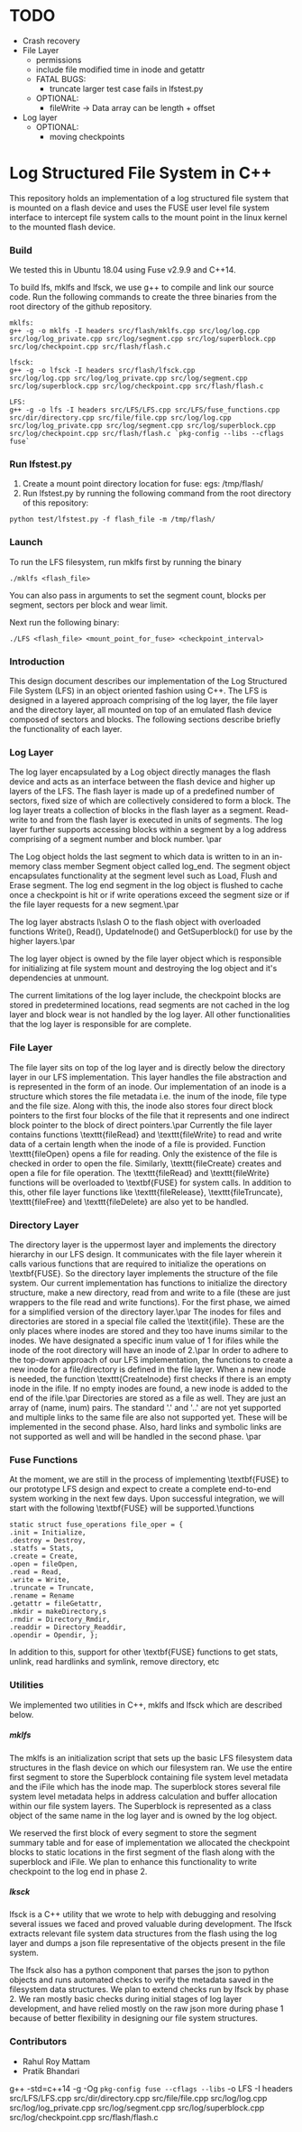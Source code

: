 # TODO

* Crash recovery
* File Layer
    * permissions
    * include file modified time in inode and getattr
    * FATAL BUGS:
        * truncate larger test case fails in lfstest.py
    * OPTIONAL:
        * fileWrite -> Data array can be length + offset
* Log layer
    * OPTIONAL:
        * moving checkpoints

# Log Structured File System in C++

This repository holds an implementation of a log structured file system that is mounted on a flash device and uses the FUSE user level file system interface to intercept file system calls to the mount point in the linux kernel to the mounted flash device.

### Build

We tested this in Ubuntu 18.04 using Fuse v2.9.9 and C++14.

To build lfs, mklfs and lfsck, we use g++ to compile and link our source code. Run the following commands to create the three binaries from the root directory of the github repository.

```
mklfs:
g++ -g -o mklfs -I headers src/flash/mklfs.cpp src/log/log.cpp src/log/log_private.cpp src/log/segment.cpp src/log/superblock.cpp src/log/checkpoint.cpp src/flash/flash.c

lfsck: 
g++ -g -o lfsck -I headers src/flash/lfsck.cpp 
src/log/log.cpp src/log/log_private.cpp src/log/segment.cpp 
src/log/superblock.cpp src/log/checkpoint.cpp src/flash/flash.c

LFS:
g++ -g -o lfs -I headers src/LFS/LFS.cpp src/LFS/fuse_functions.cpp src/dir/directory.cpp src/file/file.cpp src/log/log.cpp src/log/log_private.cpp src/log/segment.cpp src/log/superblock.cpp src/log/checkpoint.cpp src/flash/flash.c `pkg-config --libs --cflags fuse`
```

### Run lfstest.py

1. Create a mount point directory location for fuse: egs: /tmp/flash/
2. Run lfstest.py by running the following command from the root directory of this repository:

```
python test/lfstest.py -f flash_file -m /tmp/flash/
```

### Launch 

To run the LFS filesystem, run mklfs first by running the binary 

```
./mklfs <flash_file>
```

You can also pass in arguments to set the segment count, blocks per segment, sectors per block and wear limit.

Next run the following binary:

```
./LFS <flash_file> <mount_point_for_fuse> <checkpoint_interval>
```


### Introduction

This design document describes our implementation of the Log Structured File System (LFS) in an object oriented fashion using C++. The LFS is designed in a layered approach comprising of the log layer, the file layer and the directory layer, all mounted on top of an emulated flash device composed of sectors and blocks. The following sections describe briefly the functionality of each layer.

### Log Layer

The log layer encapsulated by a Log object directly manages the flash device and acts as an interface between the flash device and higher up layers of the LFS. The flash layer is made up of a predefined number of sectors, fixed size of which are collectively considered to form a block. The log layer treats a collection of blocks in the flash layer as a segment. Read-write to and from the flash layer is executed in units of segments. The log layer further supports accessing blocks within a segment by a log address comprising of a segment number and block number. \par

The Log object holds the last segment to which data is written to in an in-memory class member Segment object called log\_end. The segment object encapsulates functionality at the segment level such as Load, Flush and Erase segment. The log end segment in the log object is flushed to cache once a checkpoint is hit or if write operations exceed the segment size or if the file layer requests for a new segment.\par

The log layer abstracts I\slash O to the flash object with overloaded functions Write(), Read(), UpdateInode() and GetSuperblock() for use by the higher layers.\par

The log layer object is owned by the file layer object which is responsible for initializing at file system mount and destroying the log object and it's dependencies at unmount.

The current limitations of the log layer include, the checkpoint blocks are stored in predetermined locations, read segments are not cached in the log layer and block wear is not handled by the log layer. All other functionalities that the log layer is responsible for are complete.

### File Layer

The file layer sits on top of the log layer and is directly below the directory layer in our LFS implementation. This layer handles the file abstraction and is represented in the form of an inode. Our implementation of an inode is a structure which stores the file metadata i.e. the inum of the inode, file type and the file size. Along with this, the inode also stores four direct block pointers to the first four blocks of the file that it represents and one indirect block pointer to the block of direct pointers.\par
Currently the file layer contains functions \texttt{fileRead} and  \texttt{fileWrite} to read and write data of a certain length when the inode of a file is provided. Function \texttt{fileOpen} opens a file for reading. Only the existence of the file is checked in order to open the file. Similarly, \texttt{fileCreate} creates and open a file for file operation. The \texttt{fileRead} and \texttt{fileWrite} functions will be overloaded to \textbf{FUSE} for system calls. In addition to this, other file layer functions like \texttt{fileRelease}, \texttt{fileTruncate}, \texttt{fileFree} and \texttt{fileDelete} are also yet to be handled.

### Directory Layer

The directory layer is the uppermost layer and implements the directory hierarchy in our LFS design. It communicates with the file layer wherein it calls various functions that are required to initialize the operations on \textbf{FUSE}. So the directory layer implements the structure of the file system. Our current implementation has functions to initialize the directory structure, make a new directory, read from and write to a file (these are just wrappers to the file read and write functions). For the first phase, we aimed for a simplified version of the directory layer.\par
The inodes for files and directories are stored in a special file called the \textit{ifile}. These are the only places where inodes are stored and they too have inums similar to the inodes. We have designated a specific inum value of 1 for ifiles while the inode of the root directory will have an inode of 2.\par
In order to adhere to the top-down approach of our LFS implementation, the functions to create a new inode for a file/directory is defined in the file layer. When a new inode is needed, the function \texttt{CreateInode} first checks if there is an empty inode in the ifile. If no empty inodes are found, a new inode is added to the end of the ifile.\par
Directories are stored as a file as well. They are just an array of (name, inum) pairs. The standard '.' and '..' are not yet supported and multiple links to the same file are also not supported yet. These will be implemented in the second phase. Also, hard links and symbolic links are not supported as well and will be handled in the second phase. \par

### Fuse Functions

At the moment, we are still in the process of implementing \textbf{FUSE} to our prototype LFS design and expect to create a complete end-to-end system working in the next few days. Upon successful integration, we will start with the following \textbf{FUSE} will be supported.\functions
```
static struct fuse_operations file_oper = {
.init = Initialize,
.destroy = Destroy,
.statfs = Stats,
.create = Create,
.open = fileOpen,
.read = Read,
.write = Write,
.truncate = Truncate,
.rename = Rename
.getattr = fileGetattr,
.mkdir = makeDirectory,s
.rmdir = Directory_Rmdir,
.readdir = Directory_Readdir,
.opendir = Opendir, };
```

In addition to this, support for other \textbf{FUSE} functions to get stats, unlink, read hardlinks and symlink, remove directory, etc 
### Utilities

We implemented two utilities in C++, mklfs and lfsck which are described below.

##### mklfs

The mklfs is an initialization script that sets up the basic LFS filesystem data structures in the flash device on which our filesystem ran. We use the entire first segment to store the Superblock containing file system level metadata and the iFile which has the inode map. The superblock stores several file system level metadata helps in address calculation and buffer allocation within our file system layers. The Superblock is represented as a class object of the same name in the log layer and is owned by the log object.

We reserved the first block of every segment to store the segment summary table and for ease of implementation we allocated the checkpoint blocks to static locations in the first segment of the flash along with the superblock and iFile. We plan to enhance this functionality to write checkpoint to the log end in phase 2.

##### lksck

lfsck is a C++ utility that we wrote to help with debugging and resolving several issues we faced and proved valuable during development. The lfsck extracts relevant file system data structures from the flash using the log layer and dumps a json file representative of the objects present in the file system.

The lfsck also has a python component that parses the json to python objects and runs automated checks to verify the metadata saved in the filesystem data structures. We plan to extend checks run by lfsck by phase 2. We ran mostly basic checks during initial stages of log layer development, and have relied mostly on the raw json more during phase 1 because of better flexibility in designing our file system structures.

### Contributors
- Rahul Roy Mattam
- Pratik Bhandari


g++ -std=c++14 -g -Og `pkg-config fuse --cflags --libs` -o LFS -I headers src/LFS/LFS.cpp src/dir/directory.cpp src/file/file.cpp src/log/log.cpp src/log/log_private.cpp src/log/segment.cpp src/log/superblock.cpp src/log/checkpoint.cpp src/flash/flash.c
